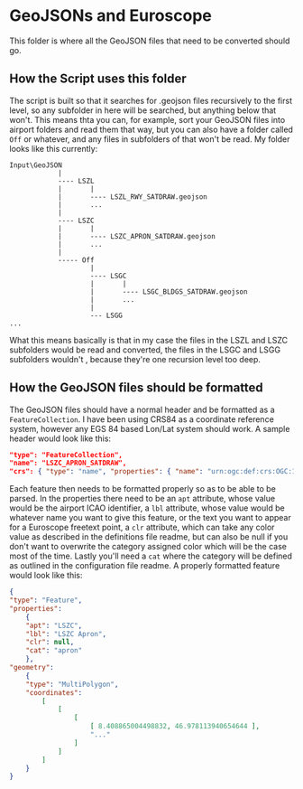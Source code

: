 # GeoJSONs and Euroscope
This folder is where all the GeoJSON files that need to be converted should go. 

## How the Script uses this folder
The script is built so that it searches for .geojson files recursively to the first level, so any subfolder in here will be searched, but anything below that won't. This means thta you can, for example, sort your GeoJSON files into airport folders and read them that way, but you can also have a folder called `Off` or whatever, and any files in subfolders of that won't be read. My folder looks like this currently:
```
Input\GeoJSON
            |
            ---- LSZL
            |       |
            |       ---- LSZL_RWY_SATDRAW.geojson
            |       ...
            |
            ---- LSZC
            |       |
            |       ---- LSZC_APRON_SATDRAW.geojson
            |       ...
            |
            ----- Off
                    |
                    ---- LSGC
                    |       |
                    |       ---- LSGC_BLDGS_SATDRAW.geojson
                    |       ...
                    |
                    --- LSGG
...
```
What this means basically is that in my case the files in the LSZL and LSZC subfolders would be read and converted, the files in the LSGC and LSGG subfolders wouldn't , because they're one recursion level too deep.

## How the GeoJSON files should be formatted
The GeoJSON files should have a normal header and be formatted as a `FeatureCollection`. I have been using CRS84 as a coordinate reference system, however any EGS 84 based Lon/Lat system should work. A sample header would look like this:
```JSON
"type": "FeatureCollection",
"name": "LSZC_APRON_SATDRAW",
"crs": { "type": "name", "properties": { "name": "urn:ogc:def:crs:OGC:1.3:CRS84" } },
```

Each feature then needs to be formatted properly so as to be able to be parsed. In the properties there need to be an `apt` attribute, whose value would be the airport ICAO identifier, a `lbl` attribute, whose value would be whatever name you want to give this feature, or the text you want to appear for a Euroscope freetext point, a `clr` attribute, which can take any color value as described in the definitions file readme, but can also be null if you don't want to overwrite the category assigned color which will be the case most of the time. Lastly you'll need a `cat` where the category will be defined as outlined in the configuration file readme.
A properly formatted feature would look like this:
```JSON
{ 
"type": "Feature", 
"properties": 
    { 
    "apt": "LSZC", 
    "lbl": "LSZC Apron", 
    "clr": null, 
    "cat": "apron" 
    }, 
"geometry":
    { 
    "type": "MultiPolygon",
    "coordinates": 
        [ 
            [ 
                [ 
                    [ 8.408865004498832, 46.978113940654644 ],
                    "..."
                ]
            ]
        ]
    }
}
```